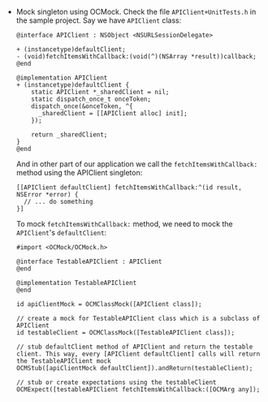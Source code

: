 - Mock singleton using OCMock. Check the file `APIClient+UnitTests.h` in the sample project. Say we have `APIClient` class:

  ```objc
  @interface APIClient : NSObject <NSURLSessionDelegate>

  + (instancetype)defaultClient;
  - (void)fetchItemsWithCallback:(void(^)(NSArray *result))callback;
  @end

  @implementation APIClient
  + (instancetype)defaultClient {
      static APIClient *_sharedClient = nil;
      static dispatch_once_t onceToken;
      dispatch_once(&onceToken, ^{
        _sharedClient = [[APIClient alloc] init];
      });
    
      return _sharedClient;
  }
  @end
  ```

    And in other part of our application we call the `fetchItemsWithCallback:` method using the APIClient singleton:

    ```objc
    [[APIClient defaultClient] fetchItemsWithCallback:^(id result, NSError *error) {
      // ... do something
    }]
    ```

    To mock `fetchItemsWithCallback:` method, we need to mock the `APIClient`'s `defaultClient`:

  ```objc
  #import <OCMock/OCMock.h>

  @interface TestableAPIClient : APIClient
  @end

  @implementation TestableAPIClient
  @end

  id apiClientMock = OCMClassMock([APIClient class]);
    
  // create a mock for TestableAPIClient class which is a subclass of APIClient
  id testableClient = OCMClassMock([TestableAPIClient class]);
    
  // stub defaultClient method of APIClient and return the testable client. This way, every [APIClient defaultClient] calls will return the TestableAPIClient mock 
  OCMStub([apiClientMock defaultClient]).andReturn(testableClient);

  // stub or create expectations using the testableClient
  OCMExpect([testableAPIClient fetchItemsWithCallback:([OCMArg any]);
  ```